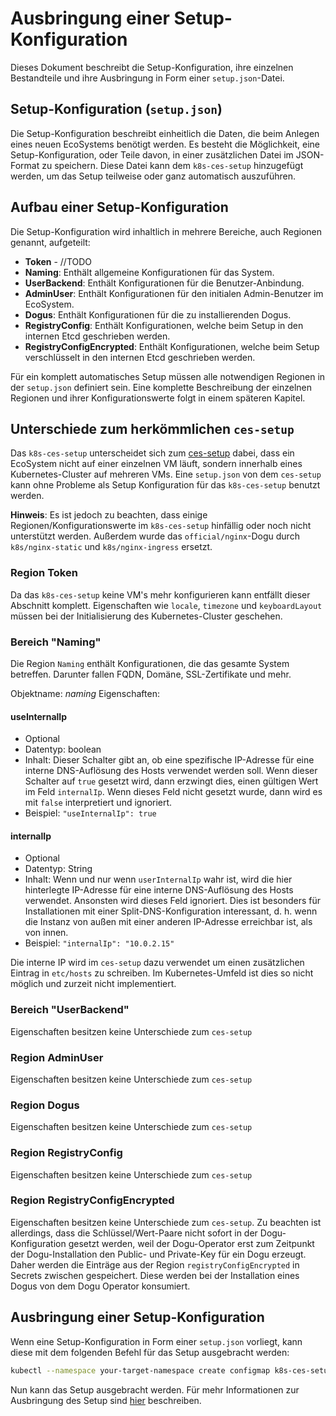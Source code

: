 # Ausbringung einer Setup-Konfiguration

Dieses Dokument beschreibt die Setup-Konfiguration, ihre einzelnen Bestandteile und ihre Ausbringung in Form einer `setup.json`-Datei.

## Setup-Konfiguration (`setup.json`)

Die Setup-Konfiguration beschreibt einheitlich die Daten, die beim Anlegen eines neuen EcoSystems benötigt werden.
Es besteht die Möglichkeit, eine Setup-Konfiguration, oder Teile davon, in einer zusätzlichen Datei im JSON-Format zu speichern.
Diese Datei kann dem `k8s-ces-setup` hinzugefügt werden, um das Setup teilweise oder ganz automatisch auszuführen.

## Aufbau einer Setup-Konfiguration

Die Setup-Konfiguration wird inhaltlich in mehrere Bereiche, auch Regionen genannt, aufgeteilt:

* **Token** - //TODO
* **Naming**: Enthält allgemeine Konfigurationen für das System.
* **UserBackend**: Enthält Konfigurationen für die Benutzer-Anbindung.
* **AdminUser**: Enthält Konfigurationen für den initialen Admin-Benutzer im EcoSystem.
* **Dogus**: Enthält Konfigurationen für die zu installierenden Dogus.
* **RegistryConfig**: Enthält Konfigurationen, welche beim Setup in den internen Etcd geschrieben werden. 
* **RegistryConfigEncrypted**: Enthält Konfigurationen, welche beim Setup verschlüsselt in den internen Etcd geschrieben werden.

Für ein komplett automatisches Setup müssen alle notwendigen Regionen in der `setup.json` definiert sein. 
Eine komplette Beschreibung der einzelnen Regionen und ihrer Konfigurationswerte folgt in einem späteren Kapitel. 

## Unterschiede zum herkömmlichen `ces-setup`
<!-- markdown-link-check-disable-next-line -->
Das `k8s-ces-setup` unterscheidet sich zum [ces-setup](https://github.com/cloudogu/ces-setup) dabei, dass ein EcoSystem nicht auf einer einzelnen VM läuft, sondern innerhalb eines Kubernetes-Cluster auf mehreren VMs.
Eine `setup.json` von dem `ces-setup` kann ohne Probleme als Setup Konfiguration für das `k8s-ces-setup` benutzt werden.

**Hinweis**: Es ist jedoch zu beachten, dass einige Regionen/Konfigurationswerte im `k8s-ces-setup` hinfällig oder noch nicht unterstützt werden. Außerdem wurde das `official/nginx`-Dogu durch `k8s/nginx-static` und `k8s/nginx-ingress` ersetzt.

### Region Token

Da das `k8s-ces-setup` keine VM's mehr konfigurieren kann entfällt dieser Abschnitt komplett.
Eigenschaften wie `locale`, `timezone` und `keyboardLayout` müssen bei der Initialisierung des Kubernetes-Cluster geschehen.


### Bereich "Naming"

Die Region `Naming` enthält Konfigurationen, die das gesamte System betreffen. Darunter fallen FQDN, Domäne, SSL-Zertifikate und mehr.

Objektname: _naming_
Eigenschaften:

#### useInternalIp
* Optional
* Datentyp: boolean
* Inhalt: Dieser Schalter gibt an, ob eine spezifische IP-Adresse für eine interne DNS-Auflösung des Hosts verwendet werden soll. Wenn dieser Schalter auf `true` gesetzt wird, dann erzwingt dies, einen gültigen Wert im Feld `internalIp`. Wenn dieses Feld nicht gesetzt wurde, dann wird es mit `false` interpretiert und ignoriert.
* Beispiel: `"useInternalIp": true`

#### internalIp
* Optional
* Datentyp: String
* Inhalt: Wenn und nur wenn `userInternalIp` wahr ist, wird die hier hinterlegte IP-Adresse für eine interne DNS-Auflösung des Hosts verwendet. Ansonsten wird dieses Feld ignoriert. Dies ist besonders für Installationen mit einer Split-DNS-Konfiguration interessant, d. h. wenn die Instanz von außen mit einer anderen IP-Adresse erreichbar ist, als von innen.
* Beispiel: `"internalIp": "10.0.2.15"`

Die interne IP wird im `ces-setup` dazu verwendet um einen zusätzlichen Eintrag in `etc/hosts` zu schreiben.
Im Kubernetes-Umfeld ist dies so nicht möglich und zurzeit nicht implementiert.

### Bereich "UserBackend"

Eigenschaften besitzen keine Unterschiede zum `ces-setup`

### Region AdminUser

Eigenschaften besitzen keine Unterschiede zum `ces-setup`

### Region Dogus

Eigenschaften besitzen keine Unterschiede zum `ces-setup`

### Region RegistryConfig

Eigenschaften besitzen keine Unterschiede zum `ces-setup`

### Region RegistryConfigEncrypted

Eigenschaften besitzen keine Unterschiede zum `ces-setup`.
Zu beachten ist allerdings, dass die Schlüssel/Wert-Paare nicht sofort in der Dogu-Konfiguration gesetzt werden, 
weil der Dogu-Operator erst zum Zeitpunkt der Dogu-Installation den Public- und Private-Key für ein Dogu erzeugt.
Daher werden die Einträge aus der Region `registryConfigEncrypted` in Secrets zwischen gespeichert.
Diese werden bei der Installation eines Dogus von dem Dogu Operator konsumiert.

## Ausbringung einer Setup-Konfiguration

Wenn eine Setup-Konfiguration in Form einer `setup.json` vorliegt, kann diese mit dem folgenden Befehl für das Setup ausgebracht werden:

```bash
kubectl --namespace your-target-namespace create configmap k8s-ces-setup-json --from-file=setup.json
```

Nun kann das Setup ausgebracht werden. Für mehr Informationen zur Ausbringung des Setup sind
[hier](installation_guide_de.md) beschreiben.
